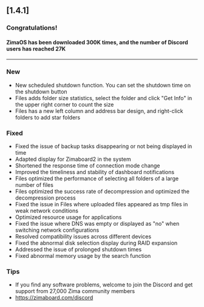 ## [1.4.1]
### Congratulations! 
#### ZimaOS has been downloaded 300K times, and the number of Discord users has reached 27K
---
### New
- New scheduled shutdown function. You can set the shutdown time on the shutdown button
- Files adds folder size statistics, select the folder and click "Get Info" in the upper right corner to count the size
- Files has a new left column and address bar design, and right-click folders to add star folders
### Fixed
- Fixed the issue of backup tasks disappearing or not being displayed in time
- Adapted display for Zimaboard2 in the system
- Shortened the response time of connection mode change
- Improved the timeliness and stability of dashboard notifications
- Files optimized the performance of selecting all folders of a large number of files
- Files optimized the success rate of decompression and optimized the decompression process
- Fixed the issue in Files where uploaded files appeared as tmp files in weak network conditions
- Optimized resource usage for applications
- Fixed the issue where DNS was empty or displayed as "no" when switching network configurations
- Resolved compatibility issues across different devices
- Fixed the abnormal disk selection display during RAID expansion
- Addressed the issue of prolonged shutdown times
- Fixed abnormal memory usage by the search function
### Tips
- If you find any software problems, welcome to join the Discord and get support from 27,000 Zima community members
- <a href="https://zimaboard.com/discord" target="_blank" style="color:blue">https://zimaboard.com/discord</a>
